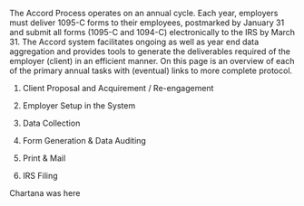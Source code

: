 The Accord Process operates on an annual cycle. Each year, employers must deliver 1095-C forms to their employees, postmarked by January 31 and submit all forms \(1095-C and 1094-C\) electronically to the IRS by March 31. The Accord system facilitates ongoing as well as year end data aggregation and provides tools to generate the deliverables required of the employer \(client\) in an efficient manner. On this page is an overview of each of the primary annual tasks with \(eventual\) links to more complete protocol.

1. Client Proposal and Acquirement / Re-engagement

2. Employer Setup in the System

3. Data Collection

4. Form Generation & Data Auditing

5. Print & Mail

6. IRS Filing

Chartana was here



